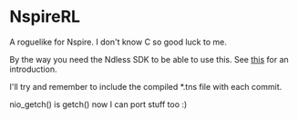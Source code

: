 NspireRL
========

A roguelike for Nspire. I don't know C so good luck to me.

By the way you need the Ndless SDK to be able to use this. See [this](http://ndlessly.wordpress.com/native-development-intro/) for an introduction.

I'll try and remember to include the compiled *.tns file with each commit.

nio_getch() is getch() now I can port stuff too :)
